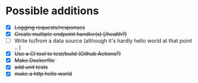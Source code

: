 # Possible additions

* [x] ~~Logging requests/responses~~
* [x] ~~Create multiple endpoint handler(s) [/health?]~~
* [ ] Write to/from a data source (although it's hardly hello world at that point .. )
* [x] ~~Use a CI tool to test/build (Github Actions?)~~
* [x] ~~Make Dockerfile~~
* [x] ~~add unit tests~~
* [x] ~~make a http hello world~~
